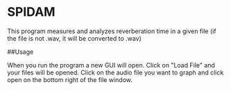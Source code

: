 # SPIDAM
 
This program measures and analyzes reverberation time in a given file (if the file is not .wav, it will be converted to .wav)

##Usage

When you run the program a new GUI will open. Click on "Load File" and your files will be opened. Click on the audio file you want to graph and click open on the bottom right of the file window.
